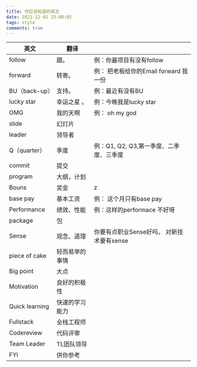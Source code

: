 ```yaml
---
title: 你应该知道的英文
date: 2021-12-02 23:00:02
tags: style
comments: true
---
```


| 英文           | 翻译           |                                           |
| -------------- | -------------- | ----------------------------------------- |
| follow         | 跟。           | 例：你最项目有没有follow                  |
| forward        | 转寄。         | 例： 把老板给你的Email forward 我一份     |
| BU（back-up）  | 支持。         | 例：最近有没有BU                          |
| lucky star     | 幸运之星 。    | 例：今晚我是lucky star                    |
| OMG            | 我的天啊       | 例： oh my god                            |
| slide          | 幻灯片         |                                           |
| leader         | 领导者         |                                           |
| Q（quarter）   | 季度           | 例：Q1, Q2, Q3,第一季度、二季度、三季度   |
| commit         | 提交           |                                           |
| program        | 大纲，计划     |                                           |
| Bouns          | 奖金           | z                                         |
| base pay       | 基本工资       | 例： 这个月只有base pay                   |
| Performance    | 绩效、性能     | 例：这样的performace 不好呀               |
| package        | 包             |                                           |
| Sense          | 观念、道理     | 你要有点职业Sense好吗， 对新技术要有sense |
| piece of cake  | 轻而易举的事情 |                                           |
| Big point      | 大点           |                                           |
| Motivation     | 良好的积极性   |                                           |
| Quick learning | 快速的学习能力 |                                           |
| Fullstack      | 全栈工程师     |                                           |
| Codereview     | 代码评审       |                                           |
| Team Leader    | TL团队领导     |                                            |
| FYI| 供你参考|    |
